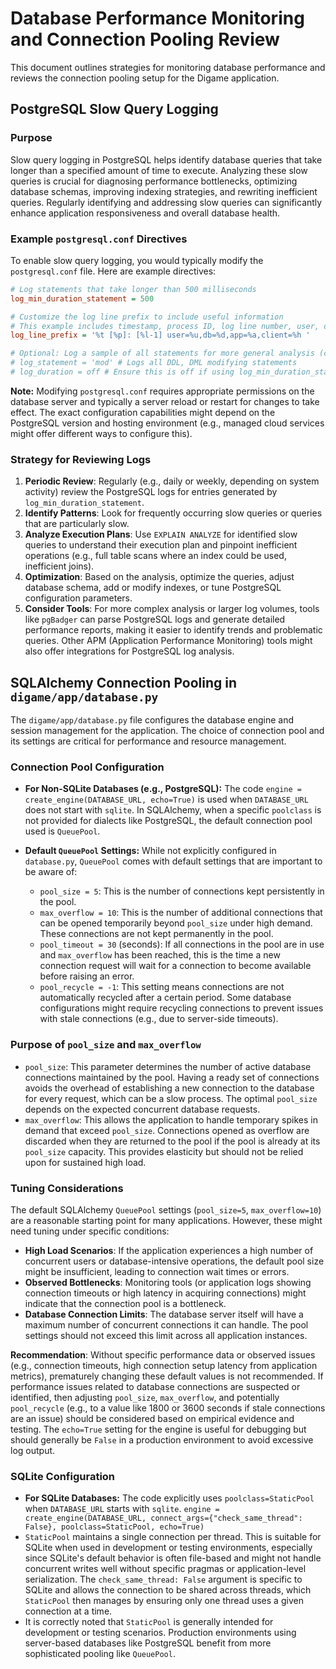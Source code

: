 # Database Performance Monitoring and Connection Pooling Review

This document outlines strategies for monitoring database performance and reviews the connection pooling setup for the Digame application.

## PostgreSQL Slow Query Logging

### Purpose
Slow query logging in PostgreSQL helps identify database queries that take longer than a specified amount of time to execute. Analyzing these slow queries is crucial for diagnosing performance bottlenecks, optimizing database schemas, improving indexing strategies, and rewriting inefficient queries. Regularly identifying and addressing slow queries can significantly enhance application responsiveness and overall database health.

### Example `postgresql.conf` Directives
To enable slow query logging, you would typically modify the `postgresql.conf` file. Here are example directives:

```ini
# Log statements that take longer than 500 milliseconds
log_min_duration_statement = 500

# Customize the log line prefix to include useful information
# This example includes timestamp, process ID, log line number, user, database, application name, and client host.
log_line_prefix = '%t [%p]: [%l-1] user=%u,db=%d,app=%a,client=%h '

# Optional: Log a sample of all statements for more general analysis (can be verbose)
# log_statement = 'mod' # Logs all DDL, DML modifying statements
# log_duration = off # Ensure this is off if using log_min_duration_statement for sampling, or set it to on to log all query durations.
```

**Note:** Modifying `postgresql.conf` requires appropriate permissions on the database server and typically a server reload or restart for changes to take effect. The exact configuration capabilities might depend on the PostgreSQL version and hosting environment (e.g., managed cloud services might offer different ways to configure this).

### Strategy for Reviewing Logs
1.  **Periodic Review**: Regularly (e.g., daily or weekly, depending on system activity) review the PostgreSQL logs for entries generated by `log_min_duration_statement`.
2.  **Identify Patterns**: Look for frequently occurring slow queries or queries that are particularly slow.
3.  **Analyze Execution Plans**: Use `EXPLAIN ANALYZE` for identified slow queries to understand their execution plan and pinpoint inefficient operations (e.g., full table scans where an index could be used, inefficient joins).
4.  **Optimization**: Based on the analysis, optimize the queries, adjust database schema, add or modify indexes, or tune PostgreSQL configuration parameters.
5.  **Consider Tools**: For more complex analysis or larger log volumes, tools like `pgBadger` can parse PostgreSQL logs and generate detailed performance reports, making it easier to identify trends and problematic queries. Other APM (Application Performance Monitoring) tools might also offer integrations for PostgreSQL log analysis.

## SQLAlchemy Connection Pooling in `digame/app/database.py`

The `digame/app/database.py` file configures the database engine and session management for the application. The choice of connection pool and its settings are critical for performance and resource management.

### Connection Pool Configuration
-   **For Non-SQLite Databases (e.g., PostgreSQL):**
    The code `engine = create_engine(DATABASE_URL, echo=True)` is used when `DATABASE_URL` does not start with `sqlite`. In SQLAlchemy, when a specific `poolclass` is not provided for dialects like PostgreSQL, the default connection pool used is `QueuePool`.

-   **Default `QueuePool` Settings:**
    While not explicitly configured in `database.py`, `QueuePool` comes with default settings that are important to be aware of:
    *   `pool_size = 5`: This is the number of connections kept persistently in the pool.
    *   `max_overflow = 10`: This is the number of additional connections that can be opened temporarily beyond `pool_size` under high demand. These connections are not kept permanently in the pool.
    *   `pool_timeout = 30` (seconds): If all connections in the pool are in use and `max_overflow` has been reached, this is the time a new connection request will wait for a connection to become available before raising an error.
    *   `pool_recycle = -1`: This setting means connections are not automatically recycled after a certain period. Some database configurations might require recycling connections to prevent issues with stale connections (e.g., due to server-side timeouts).

### Purpose of `pool_size` and `max_overflow`
-   `pool_size`: This parameter determines the number of active database connections maintained by the pool. Having a ready set of connections avoids the overhead of establishing a new connection to the database for every request, which can be a slow process. The optimal `pool_size` depends on the expected concurrent database requests.
-   `max_overflow`: This allows the application to handle temporary spikes in demand that exceed `pool_size`. Connections opened as overflow are discarded when they are returned to the pool if the pool is already at its `pool_size` capacity. This provides elasticity but should not be relied upon for sustained high load.

### Tuning Considerations
The default SQLAlchemy `QueuePool` settings (`pool_size=5`, `max_overflow=10`) are a reasonable starting point for many applications. However, these might need tuning under specific conditions:
-   **High Load Scenarios**: If the application experiences a high number of concurrent users or database-intensive operations, the default pool size might be insufficient, leading to connection wait times or errors.
-   **Observed Bottlenecks**: Monitoring tools (or application logs showing connection timeouts or high latency in acquiring connections) might indicate that the connection pool is a bottleneck.
-   **Database Connection Limits**: The database server itself will have a maximum number of concurrent connections it can handle. The pool settings should not exceed this limit across all application instances.

**Recommendation**: Without specific performance data or observed issues (e.g., connection timeouts, high connection setup latency from application metrics), prematurely changing these default values is not recommended. If performance issues related to database connections are suspected or identified, then adjusting `pool_size`, `max_overflow`, and potentially `pool_recycle` (e.g., to a value like 1800 or 3600 seconds if stale connections are an issue) should be considered based on empirical evidence and testing. The `echo=True` setting for the engine is useful for debugging but should generally be `False` in a production environment to avoid excessive log output.

### SQLite Configuration
-   **For SQLite Databases:**
    The code explicitly uses `poolclass=StaticPool` when `DATABASE_URL` starts with `sqlite`.
    `engine = create_engine(DATABASE_URL, connect_args={"check_same_thread": False}, poolclass=StaticPool, echo=True)`
-   `StaticPool` maintains a single connection per thread. This is suitable for SQLite when used in development or testing environments, especially since SQLite's default behavior is often file-based and might not handle concurrent writes well without specific pragmas or application-level serialization. The `check_same_thread: False` argument is specific to SQLite and allows the connection to be shared across threads, which `StaticPool` then manages by ensuring only one thread uses a given connection at a time.
-   It is correctly noted that `StaticPool` is generally intended for development or testing scenarios. Production environments using server-based databases like PostgreSQL benefit from more sophisticated pooling like `QueuePool`.
